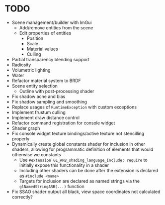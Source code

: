# TODO

* Scene management/builder with ImGui
  * Add/remove entities from the scene
  * Edit properties of entities
    * Position
    * Scale
    * Material values
    * Culling
* Partial transparency blending support
* Radiosity
* Volumetric lighting
* Water
* Refactor material system to BRDF
* Scene entity selection
  * Outline with post-processing shader
* Fix shadow acne and bias
* Fix shadow sampling and smoothing
* Replace usages of `RuntimeException` with custom exceptions
* Implement frustum culling
* Implement draw distance control
* Refactor command registration for console widget
* Shader graph
* Fix console widget texture bindings/active texture not stencilling properly
* Dynamically create global constants shader for inclusion in other shaders, allowing for programmatic definition of elements that would otherwise we constants
  * Use `#extension GL_ARB_shading_language_include: require` to initially expose this functionality in a shader
  * Including other shaders can be done after the extension is declared as `#include <name>`
  * Targets for inclusion are declared as named strings via the `glNamedStringARB(...)` function
* Fix SSAO shader output all black, view space coordinates not calculated correctly?